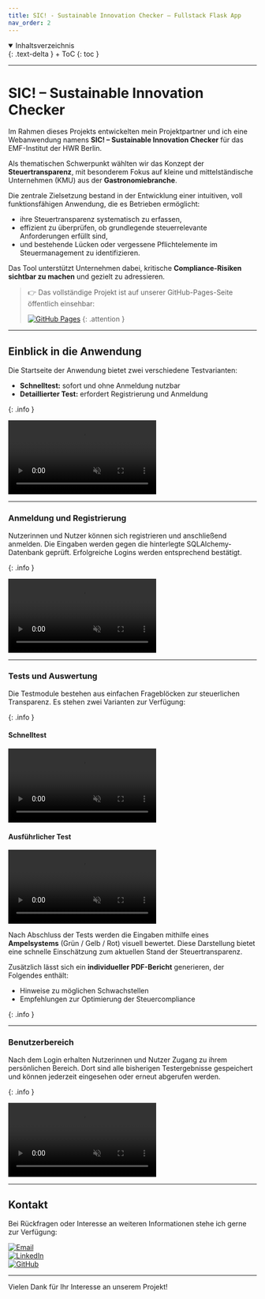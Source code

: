 ```yaml
---
title: SIC! - Sustainable Innovation Checker – Fullstack Flask App
nav_order: 2
---
```


<details open markdown="block">
{: .text-delta }
<summary>Inhaltsverzeichnis</summary>
+ ToC
{: toc }
</details>

---

# SIC! – Sustainable Innovation Checker

Im Rahmen dieses Projekts entwickelten mein Projektpartner und ich eine Webanwendung namens **SIC! – Sustainable Innovation Checker** für das EMF-Institut der HWR Berlin.

Als thematischen Schwerpunkt wählten wir das Konzept der **Steuertransparenz**, mit besonderem Fokus auf kleine und mittelständische Unternehmen (KMU) aus der **Gastronomiebranche**.

Die zentrale Zielsetzung bestand in der Entwicklung einer intuitiven, voll funktionsfähigen Anwendung, die es Betrieben ermöglicht:

- ihre Steuertransparenz systematisch zu erfassen,
- effizient zu überprüfen, ob grundlegende steuerrelevante Anforderungen erfüllt sind,
- und bestehende Lücken oder vergessene Pflichtelemente im Steuermanagement zu identifizieren.

Das Tool unterstützt Unternehmen dabei, kritische **Compliance-Risiken sichtbar zu machen** und gezielt zu adressieren.

> 👉 Das vollständige Projekt ist auf unserer GitHub-Pages-Seite öffentlich einsehbar:
>
> [![GitHub Pages](https://img.shields.io/badge/-GitHub%20Pages-181717?style=for-the-badge&logo=github&logoColor=white)](https://nayon0505.github.io/SIC-Projekt/)
{: .attention }

---

## Einblick in die Anwendung

Die Startseite der Anwendung bietet zwei verschiedene Testvarianten:

- **Schnelltest:** sofort und ohne Anmeldung nutzbar  
- **Detaillierter Test:** erfordert Registrierung und Anmeldung

{: .info }

<video 
  src="{{'/assets/videos/startseitesic.mp4' | relative_url }}" 
  autoplay 
  loop 
  muted 
  playsinline 
  controls
  style="max-width: 100%; height: auto;">
  Ihr Browser unterstützt das Video-Tag nicht.
</video>



---

### Anmeldung und Registrierung

Nutzerinnen und Nutzer können sich registrieren und anschließend anmelden. Die Eingaben werden gegen die hinterlegte SQLAlchemy-Datenbank geprüft. Erfolgreiche Logins werden entsprechend bestätigt.

{: .info }

<video 
  src="{{ '/assets/videos/loginsic.mp4' | relative_url }}" 
  autoplay 
  loop 
  muted 
  playsinline 
  controls
  style="max-width: 100%; height: auto;">
  Ihr Browser unterstützt das Video-Tag nicht.
</video>

---


### Tests und Auswertung

Die Testmodule bestehen aus einfachen Frageblöcken zur steuerlichen Transparenz. Es stehen zwei Varianten zur Verfügung:

{: .info }


#### **Schnelltest**


<video 
  src="{{ '/assets/videos/schnelltestsic.mp4' | relative_url }}" 
  autoplay 
  loop 
  muted 
  playsinline 
  controls
  style="max-width: 100%; height: auto;">
  Ihr Browser unterstützt das Video-Tag nicht.
</video>



#### **Ausführlicher Test**



<video 
  src="{{ '/assets/videos/detailtestsic.mp4' | relative_url }}" 
  autoplay 
  loop 
  muted 
  playsinline 
  controls
  style="max-width: 100%; height: auto;">
  Ihr Browser unterstützt das Video-Tag nicht.
</video>

Nach Abschluss der Tests werden die Eingaben mithilfe eines **Ampelsystems** (Grün / Gelb / Rot) visuell bewertet. Diese Darstellung bietet eine schnelle Einschätzung zum aktuellen Stand der Steuertransparenz.

Zusätzlich lässt sich ein **individueller PDF-Bericht** generieren, der Folgendes enthält:

- Hinweise zu möglichen Schwachstellen
- Empfehlungen zur Optimierung der Steuercompliance

{: .info }

---


### Benutzerbereich

Nach dem Login erhalten Nutzerinnen und Nutzer Zugang zu ihrem persönlichen Bereich. Dort sind alle bisherigen Testergebnisse gespeichert und können jederzeit eingesehen oder erneut abgerufen werden.

{: .info }

<video 
  src="{{ '/assets/videos/meinbereichsic.mp4' | relative_url }}" 
  autoplay 
  loop 
  muted 
  playsinline 
  controls
  style="max-width: 100%; height: auto;">
  Ihr Browser unterstützt das Video-Tag nicht.
</video>

---

## Kontakt

Bei Rückfragen oder Interesse an weiteren Informationen stehe ich gerne zur Verfügung:

[![Email](https://img.shields.io/badge/-lenz.nayon@gmail.com-EA4335?style=for-the-badge&logo=gmail&logoColor=white)](mailto:lenz.nayon@gmail.com)  
[![LinkedIn](https://img.shields.io/badge/-Nayon%20Lenz%20-0A66C2?style=for-the-badge&logo=linkedin&logoColor=white)](https://www.linkedin.com/in/nayon-lenz-92792530b)  
[![GitHub](https://img.shields.io/badge/-@Nayon0505-181717?style=for-the-badge&logo=github&logoColor=white)](https://github.com/Nayon0505)

---

Vielen Dank für Ihr Interesse an unserem Projekt!
